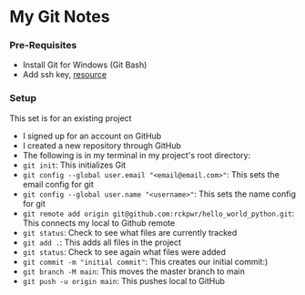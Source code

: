 # My Git Notes

### Pre-Requisites
- Install Git for Windows (Git Bash)
- Add ssh key, [resource](https://medium.com/@aklson_DS/how-to-properly-setup-your-github-repository-windows-version-ea596b398b)

### Setup
This set is for an existing project 
- I signed up for an account on GitHub
- I created a new repository through GitHub
- The following is in my terminal in my project's root directory:
- `git init`: This initializes Git
- `git config --global user.email "<email@email.com>"`: This sets the email config for git
- `git config --global user.name "<username>"`: This sets the name config for git
- `git remote add origin git@github.com:rckpwr/hello_world_python.git`: This connects my local to Github remote
- `git status`: Check to see what files are currently tracked
- `git add .`: This adds all files in the project 
- `git status`: Check to see again what files were added 
- `git commit -m "initial commit"`: This creates our initial commit:)
- `git branch -M main`: This moves the master branch to main
- `git push -u origin main`: This pushes local to GitHub  